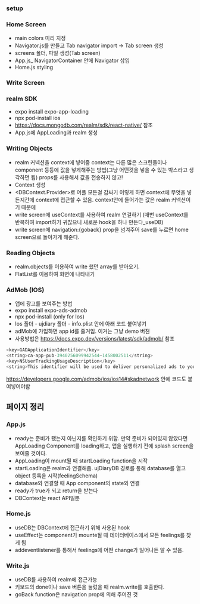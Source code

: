 ### setup

### Home Screen

- main colors 미리 지정
- Navigator.js를 만들고 Tab navigator import -> Tab screen 생성
- screens 폴더, 파일 생성(Tab screen)
- App.js\_ NavigatorContainer 안에 Navigator 삽입
- Home.js styling

### Write Screen

### realm SDK

- expo install expo-app-loading
- npx pod-install ios
- https://docs.mongodb.com/realm/sdk/react-native/ 참조
- App.js에 AppLoading과 realm 생성

### Writing Objects

- realm 커넥션을 context에 넣어줌
  context는 다른 많은 스크린들이나 component 등등에 값을 넣게해주는 방법(그냥 어떤것을 넣을 수 있는 박스라고 생각하면 됨)
  props를 사용해서 값을 전송하지 않고!
- Context 생성
- <DBContext.Provider>로 어플 모든걸 감싸기
  이렇게 하면 context에 무엇을 넣든지간에 context에 접근할 수 있음.
  context안에 들어가는 값은 realm 커넥션이기 때문에
- write screen에 useContext를 사용하여 realm 연걸하기 (매번 useContext를 반복하여 import하기 귀찮으니 새로운 hook을 하나 만든다\_useDB)
- write screen에 navigation:{goback} prop을 넘겨주어 save를 누르면 home screen으로 돌아가게 해준다.

### Reading Objects

- realm.objects를 이용하여 write 했던 array를 받아오기.
- FlatList를 이용하여 화면에 나타내기

### AdMob (IOS)

- 앱에 광고를 보여주는 방법
- expo install expo-ads-admob
- npx pod-install (only for Ios)
- Ios 폴더 - ujdiary 폴더 - info.plist 안에 아래 코드 붙여넣기
- adMob에 가입하면 app id를 줄거임. 이거는 그냥 demo 버젼
- 사용방법은 https://docs.expo.dev/versions/latest/sdk/admob/ 참조

```javascript
<key>GADApplicationIdentifier</key>
<string>ca-app-pub-3940256099942544~1458002511</string>
<key>NSUserTrackingUsageDescription</key>
<string>This identifier will be used to deliver personalized ads to you.</string>
```

https://developers.google.com/admob/ios/ios14#skadnetwork 안에 코드도 붙여넣어야함

## 페이지 정리

### App.js

- ready는 준비가 됐는지 아닌지를 확인하기 위함. 만약 준비가 되어있지 않았다면 AppLoading Component를 loading하고, 앱을 실행하기 전에 splash screen을 보여줄 것이다.
- AppLoading이 mount될 때 startLoading function을 시작
- startLoading은 realm과 연결해줌. ujDiaryDB 경로를 통해 database를 열고 object 등록을 시작(feelingSchema)
- database와 연결할 때 App component의 state와 연결
- ready가 true가 되고 return을 받는다
- DBContext는 react API일뿐

### Home.js

- useDB는 DBContext에 접근하기 위해 사용된 hook
- useEffect는 component가 mounte될 때 데이터베이스에서 모든 feelings를 찾게 됨
- addeventlistener를 통해서 feelings에 어떤 change가 일어나든 알 수 있음.

### Write.js

- useDB를 사용하여 realm에 접근가능
- 키보드의 done이나 save 버튼을 눌렀을 때 realm.write를 호출한다.
- goBack function은 navigation prop에 의해 주어진 것

